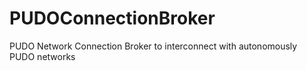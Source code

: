 # PUDOConnectionBroker
PUDO Network Connection Broker to interconnect with autonomously PUDO networks
